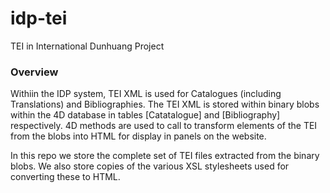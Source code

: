 # idp-tei
TEI in International Dunhuang Project 


### Overview
Withiin the IDP system, TEI XML is used for Catalogues (including Translations) and Bibliographies. The TEI XML is stored within binary blobs within the 4D database in tables [Catatalogue] and [Bibliography] respectively. 4D methods are used to call to transform elements of the TEI from the blobs into HTML for display in panels on the website.

In this repo we store the complete set of TEI files extracted from the binary blobs. We also store copies of the various XSL stylesheets used for converting these to HTML.
